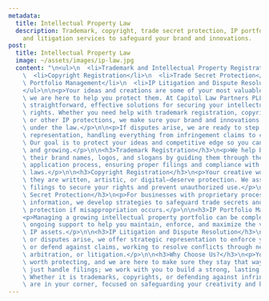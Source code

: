 ```yaml
---
metadata:
  title: Intellectual Property Law
  description: Trademark, copyright, trade secret protection, IP portfolio management,
    and litigation services to safeguard your brand and innovations.
post:
  title: Intellectual Property Law
  image: ~/assets/images/ip-law.jpg
  content: "\n<ul>\n  <li>Trademark and Intellectual Property Registration</li>\n\
    \  <li>Copyright Registration</li>\n  <li>Trade Secret Protection</li>\n  <li>IP\
    \ Portfolio Management</li>\n  <li>IP Litigation and Dispute Resolution</li>\n\
    </ul>\n\n<p>Your ideas and creations are some of your most valuable assets, and\
    \ we are here to help you protect them. At Capitol Law Partners PLLC, we offer\
    \ straightforward, effective solutions for securing your intellectual property\
    \ rights. Whether you need help with trademark registration, copyright filings,\
    \ or other IP protections, we make sure your brand and innovations are covered\
    \ under the law.</p>\n\n<p>If disputes arise, we are ready to step in with skilled\
    \ representation, handling everything from infringement claims to complex IP litigation.\
    \ Our goal is to protect your ideas and competitive edge so you can keep innovating\
    \ and growing.</p>\n\n<h3>Trademark Registration</h3>\n<p>We help businesses protect\
    \ their brand names, logos, and slogans by guiding them through the trademark\
    \ application process, ensuring proper filings and compliance with U.S. trademark\
    \ laws.</p>\n\n<h3>Copyright Registration</h3>\n<p>Your creative works—whether\
    \ they are written, artistic, or digital—deserve protection. We assist with copyright\
    \ filings to secure your rights and prevent unauthorized use.</p>\n\n<h3>Trade\
    \ Secret Protection</h3>\n<p>For businesses with proprietary processes or confidential\
    \ information, we develop strategies to safeguard trade secrets and ensure legal\
    \ protection if misappropriation occurs.</p>\n\n<h3>IP Portfolio Management</h3>\n\
    <p>Managing a growing intellectual property portfolio can be complex. We provide\
    \ ongoing support to help you maintain, enforce, and maximize the value of your\
    \ IP assets.</p>\n\n<h3>IP Litigation and Dispute Resolution</h3>\n<p>When infringement\
    \ or disputes arise, we offer strategic representation to enforce your rights\
    \ or defend against claims, working to resolve conflicts through negotiation,\
    \ arbitration, or litigation.</p>\n\n<h3>Why Choose Us?</h3>\n<p>Your ideas are\
    \ worth protecting, and we are here to make sure they stay that way. We do not\
    \ just handle filings; we work with you to build a strong, lasting IP strategy.\
    \ Whether it is trademarks, copyrights, or defending against infringement, we\
    \ are in your corner, focused on safeguarding your creativity and business edge.</p>\n"
---
```

